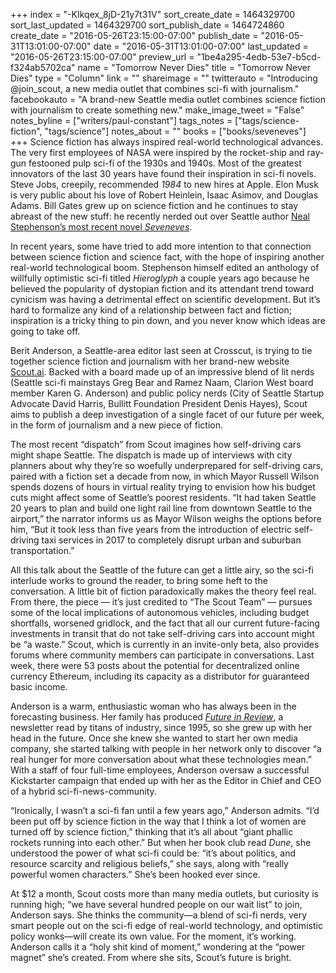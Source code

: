 +++
index = "-KIkqex_8jD-21y7t31V"
sort_create_date = 1464329700
sort_last_updated = 1464329700
sort_publish_date = 1464724860
create_date = "2016-05-26T23:15:00-07:00"
publish_date = "2016-05-31T13:01:00-07:00"
date = "2016-05-31T13:01:00-07:00"
last_updated = "2016-05-26T23:15:00-07:00"
preview_url = "1be4a295-4edb-53e7-b5cd-f324ab5702ca"
name = "Tomorrow Never Dies"
title = "Tomorrow Never Dies"
type = "Column"
link = ""
shareimage = ""
twitterauto = "Introducing @join_scout, a new media outlet that combines sci-fi with journalism."
facebookauto = "A brand-new Seattle media outlet combines science fiction with journalism to create something new."
make_image_tweet = "False"
notes_byline = ["writers/paul-constant"]
tags_notes = ["tags/science-fiction", "tags/science"]
notes_about = ""
books = ["books/seveneves"]
+++
Science fiction has always inspired real-world technological advances. The very first employees of NASA were inspired by the rocket-ship and ray-gun festooned pulp sci-fi of the 1930s and 1940s. Most of the greatest innovators of the last 30 years have found their inspiration in sci-fi novels. Steve Jobs, creepily, recommended *1984* to new hires at Apple. Elon Musk is very public about his love of Robert Heinlein, Isaac Asimov, and Douglas Adams. Bill Gates grew up on science fiction and he continues to stay abreast of the new stuff: he recently nerded out over Seattle author [Neal Stephenson’s most recent novel *Seveneves*](http://seattlereviewofbooks.com/reviews/sticking-the-landing/). 

In recent years, some have tried to add more intention to that connection between science fiction and science fact, with the hope of inspiring another real-world technological boom. Stephenson himself edited an anthology of willfully optimistic sci-fi titled *Hieroglyph* a couple years ago because he believed the popularity of dystopian fiction and its attendant trend toward cynicism was having a detrimental effect on scientific development. But it’s hard to formalize any kind of a relationship between fact and fiction; inspiration is a tricky thing to pin down, and you never know which ideas are going to take off.

Berit Anderson, a Seattle-area editor last seen at Crosscut, is trying to tie together science fiction and journalism with her brand-new website [Scout.ai](https://www.scout.ai/home). Backed with a board made up of an impressive blend of lit nerds (Seattle sci-fi mainstays Greg Bear and Ramez Naam, Clarion West board member Karen G. Anderson) and public policy nerds (City of Seattle Startup Advocate David Harris, Bullitt Foundation President Denis Hayes), Scout aims to publish a deep investigation of a single facet of our future per week, in the form of journalism and a new piece of fiction.

The most recent “dispatch” from Scout imagines how self-driving cars might shape Seattle. The dispatch is made up of interviews with city planners about why they’re so woefully underprepared for self-driving cars, paired with a fiction set a decade from now, in which Mayor Russell Wilson spends dozens of hours in virtual reality trying to envision how his budget cuts might affect some of Seattle’s poorest residents. “It had taken Seattle 20 years to plan and build one light rail line from downtown Seattle to the airport,” the narrator informs us as Mayor Wilson weighs the options before him, “But it took less than five years from the introduction of electric self-driving taxi services in 2017 to completely disrupt urban and suburban transportation.”

All this talk about the Seattle of the future can get a little airy, so the sci-fi interlude works to ground the reader, to bring some heft to the conversation. A little bit of fiction paradoxically makes the theory feel real. From there, the piece — it’s just credited to “The Scout Team” — pursues some of the local implications of autonomous vehicles, including budget shortfalls, worsened gridlock, and the fact that all our current future-facing investments in transit that do not take self-driving cars into account might be “a waste.” Scout, which is currently in an invite-only beta, also provides forums where community members can participate in conversations. Last week, there were 53 posts about the potential for decentralized online currency Ethereum, including its capacity as a distributor for guaranteed basic income.

Anderson is a warm, enthusiastic woman who has always been in the forecasting business. Her family has produced [*Future in Review*](http://www.futureinreview.com/), a newsletter read by titans of industry, since 1995, so she grew up with her head in the future.  Once she knew she wanted to start her own media company, she started talking with people in her network only to discover “a real hunger for more conversation about what these technologies mean.” With a staff of four full-time employees, Anderson oversaw a successful Kickstarter campaign that ended up with her as the Editor in Chief and CEO of a hybrid sci-fi-news-community.

“Ironically, I wasn’t a sci-fi fan until a few years ago,” Anderson admits. “I’d been put off by science fiction in the way that I think a lot of women are turned off by science fiction,” thinking that it’s all about “giant phallic rockets running into each other.” But when her book club read *Dune*, she understood the power of what sci-fi could be: “it’s about politics, and resource scarcity and religious beliefs,” she says, along with “really powerful women characters.” She’s been hooked ever since.

At $12 a month, Scout costs more than many media outlets, but curiosity is running high; “we have several hundred people on our wait list” to join, Anderson says.  She thinks the community—a blend of sci-fi nerds, very smart people out on the sci-fi edge of real-world technology, and optimistic policy wonks—will create its own value. For the moment, it’s working. Anderson calls it a “holy shit kind of moment,” wondering at the “power magnet” she’s created. From where she sits, Scout’s future is bright.

